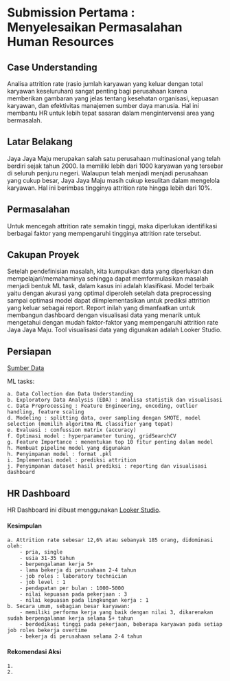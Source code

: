 # Submission Pertama : Menyelesaikan Permasalahan Human Resources
## Case Understanding
Analisa attrition rate (rasio jumlah karyawan yang keluar dengan total karyawan keseluruhan) sangat penting bagi perusahaan karena memberikan gambaran yang jelas tentang kesehatan organisasi, kepuasan karyawan, dan efektivitas manajemen sumber daya manusia. Hal ini membantu HR untuk lebih tepat sasaran dalam mengintervensi area yang bermasalah.
## Latar Belakang
Jaya Jaya Maju merupakan salah satu perusahaan multinasional yang telah berdiri sejak tahun 2000. Ia memiliki lebih dari 1000 karyawan yang tersebar di seluruh penjuru negeri. Walaupun telah menjadi menjadi perusahaan yang cukup besar, Jaya Jaya Maju masih cukup kesulitan dalam mengelola karyawan. Hal ini berimbas tingginya attrition rate hingga lebih dari 10%.
## Permasalahan
Untuk mencegah attrition rate semakin tinggi, maka diperlukan identifikasi berbagai faktor yang mempengaruhi tingginya attrition rate tersebut.
## Cakupan Proyek
Setelah pendefinisian masalah, kita kumpulkan data yang diperlukan dan mempelajari/memahaminya sehingga dapat memformulasikan masalah menjadi bentuk ML task, dalam kasus ini adalah klasifikasi. Model terbaik yaitu dengan akurasi yang optimal diperoleh setelah data preprocessing sampai optimasi model dapat diimplementasikan untuk prediksi attrition yang keluar sebagai report. Report inilah yang dimanfaatkan untuk membangun dashboard dengan visualisasi data yang menarik untuk mengetahui dengan mudah faktor-faktor yang mempengaruhi attrition rate Jaya Jaya Maju. Tool visualisasi data yang digunakan adalah Looker Studio.
    
## Persiapan
[Sumber Data](https://github.com/dicodingacademy/dicoding_dataset/tree/main/employee)

ML tasks:

    a. Data Collection dan Data Understanding
    b. Exploratory Data Analysis (EDA) : analisa statistik dan visualisasi
    c. Data Preprocessing : Feature Engineering, encoding, outlier handling, feature scaling
    d. Modeling : splitting data, over sampling dengan SMOTE, model selection (memilih algoritma ML classifier yang tepat)
    e. Evaluasi : confussion matrix (accuracy)
    f. Optimasi model : hyperparameter tuning, gridSearchCV
    g. Feature Importance : menentukan top 10 fitur penting dalam model 
    h. Membuat pipeline model yang digunakan
    h. Penyimpanan model : format .pkl
    i. Implementasi model : prediksi attrition
    j. Penyimpanan dataset hasil prediksi : reporting dan visualisasi dashboard

## HR Dashboard

  HR Dashboard ini dibuat menggunakan [Looker Studio](https://lookerstudio.google.com/reporting/93891af4-4da9-4e63-b390-df9be315ee24).

#### Kesimpulan

    a. Attrition rate sebesar 12,6% atau sebanyak 185 orang, didominasi oleh:
        - pria, single
        - usia 31-35 tahun
        - berpengalaman kerja 5+
        - lama bekerja di perusahaan 2-4 tahun
        - job roles : laboratory technician
        - job level : 1
        - pendapatan per bulan : 1000-5000
        - nilai kepuasan pada pekerjaan : 3
        - nilai kepuasan pada lingkungan kerja : 1
    b. Secara umum, sebagian besar karyawan:
        - memiliki performa kerja yang baik dengan nilai 3, dikarenakan sudah berpengalaman kerja selama 5+ tahun
        - berdedikasi tinggi pada pekerjaan, beberapa karyawan pada setiap job roles bekerja overtime
        - bekerja di perusahaan selama 2-4 tahun
        
#### Rekomendasi Aksi

    1. 
    2.
